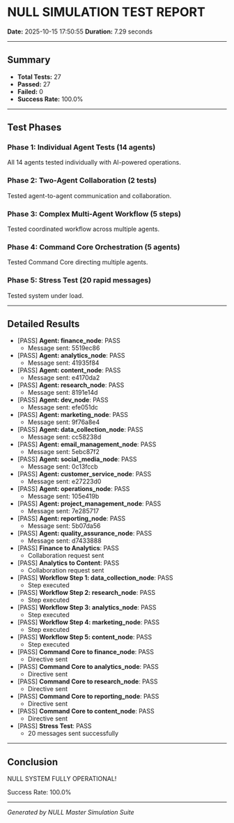 # NULL SIMULATION TEST REPORT

**Date:** 2025-10-15 17:50:55
**Duration:** 7.29 seconds

---

## Summary

- **Total Tests:** 27
- **Passed:** 27
- **Failed:** 0
- **Success Rate:** 100.0%

---

## Test Phases

### Phase 1: Individual Agent Tests (14 agents)
All 14 agents tested individually with AI-powered operations.

### Phase 2: Two-Agent Collaboration (2 tests)
Tested agent-to-agent communication and collaboration.

### Phase 3: Complex Multi-Agent Workflow (5 steps)
Tested coordinated workflow across multiple agents.

### Phase 4: Command Core Orchestration (5 agents)
Tested Command Core directing multiple agents.

### Phase 5: Stress Test (20 rapid messages)
Tested system under load.

---

## Detailed Results

- [PASS] **Agent: finance_node**: PASS
  - Message sent: 5519ec86
- [PASS] **Agent: analytics_node**: PASS
  - Message sent: 41935f84
- [PASS] **Agent: content_node**: PASS
  - Message sent: e4170da2
- [PASS] **Agent: research_node**: PASS
  - Message sent: 8191e14d
- [PASS] **Agent: dev_node**: PASS
  - Message sent: efe051dc
- [PASS] **Agent: marketing_node**: PASS
  - Message sent: 9f76a8e4
- [PASS] **Agent: data_collection_node**: PASS
  - Message sent: cc58238d
- [PASS] **Agent: email_management_node**: PASS
  - Message sent: 5ebc87f2
- [PASS] **Agent: social_media_node**: PASS
  - Message sent: 0c13fccb
- [PASS] **Agent: customer_service_node**: PASS
  - Message sent: e27223d0
- [PASS] **Agent: operations_node**: PASS
  - Message sent: 105e419b
- [PASS] **Agent: project_management_node**: PASS
  - Message sent: 7e285717
- [PASS] **Agent: reporting_node**: PASS
  - Message sent: 5b07da56
- [PASS] **Agent: quality_assurance_node**: PASS
  - Message sent: d7433888
- [PASS] **Finance to Analytics**: PASS
  - Collaboration request sent
- [PASS] **Analytics to Content**: PASS
  - Collaboration request sent
- [PASS] **Workflow Step 1: data_collection_node**: PASS
  - Step executed
- [PASS] **Workflow Step 2: research_node**: PASS
  - Step executed
- [PASS] **Workflow Step 3: analytics_node**: PASS
  - Step executed
- [PASS] **Workflow Step 4: marketing_node**: PASS
  - Step executed
- [PASS] **Workflow Step 5: content_node**: PASS
  - Step executed
- [PASS] **Command Core to finance_node**: PASS
  - Directive sent
- [PASS] **Command Core to analytics_node**: PASS
  - Directive sent
- [PASS] **Command Core to research_node**: PASS
  - Directive sent
- [PASS] **Command Core to reporting_node**: PASS
  - Directive sent
- [PASS] **Command Core to content_node**: PASS
  - Directive sent
- [PASS] **Stress Test**: PASS
  - 20 messages sent successfully

---

## Conclusion

NULL SYSTEM FULLY OPERATIONAL!

Success Rate: 100.0%

---

*Generated by NULL Master Simulation Suite*
